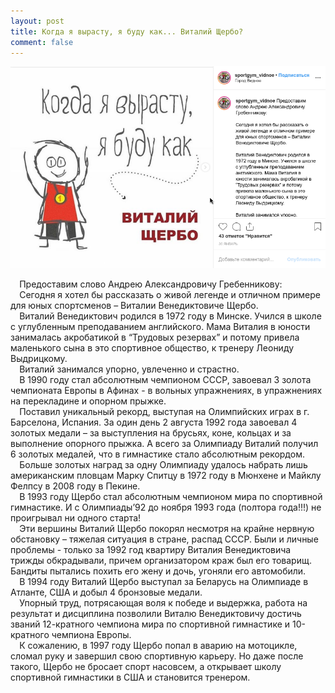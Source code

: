 ```yaml
---
layout: post
title: Когда я вырасту, я буду как... Виталий Щербо?
comment: false
---
```

![Текст поста]( /sample/i/sherbo.png)

⠀
Предоставим слово Андрею Александровичу Гребенникову:  
⠀
Сегодня я хотел бы рассказать о живой легенде и отличном примере для юных спортсменов – Виталии Венедиктовиче Щербо.  
⠀
Виталий Венедиктович родился в 1972 году в Минске. Учился в школе с углубленным преподаванием английского. Мама Виталия в юности занималась акробатикой в “Трудовых резервах” и потому привела маленького сына в это спортивное общество, к тренеру Леониду Выдрицкому.  
⠀
Виталий занимался упорно, увлеченно и страстно.  
⠀
В 1990 году стал абсолютным чемпионом СССР, завоевал 3 золота чемпионата Европы в Афинах - в вольных упражнениях, в упражнениях на перекладине и опорном прыжке.  
⠀
Поставил уникальный рекорд, выступая на Олимпийских играх в г. Барселона, Испания. За один день 2 августа 1992 года завоевал 4 золотых медали – за выступления на брусьях, коне, кольцах и за выполнение опорного прыжка. А всего за Олимпиаду Виталий получил 6 золотых медалей, что в гимнастике стало абсолютным рекордом.  
⠀
Больше золотых наград за одну Олимпиаду удалось набрать лишь американским пловцам Марку Спитцу в 1972 году в Мюнхене и Майклу Фелпсу в 2008 году в Пекине.  
⠀
В 1993 году Щербо стал абсолютным чемпионом мира по спортивной гимнастике. И с Олимпиады’92 до ноября 1993 года (полтора года!!!) не проигрывал ни одного старта!  
⠀
Эти вершины Виталий Щербо покорял несмотря на крайне нервную обстановку – тяжелая ситуация в стране, распад СССР. Были и личные проблемы - только за 1992 год квартиру Виталия Венедиктовича трижды обкрадывали, причем организатором краж был его товарищ. Бандиты пытались похить его жену и дочь, угоняли его автомобили.  
⠀
В 1994 году Виталий Щербо выступал за Беларусь на Олимпиаде в Атланте, США и добыл 4 бронзовые медали.  
⠀
Упорный труд, потрясающая воля к победе и выдержка, работа на результат и дисциплина позволили Виталю Венедиктовичу достичь званий 12-кратного чемпиона мира по спортивной гимнастике и 10-кратного чемпиона Европы.  
⠀
К сожалению, в 1997 году Щербо попал в аварию на мотоцикле, сломал руку и завершил свою спортивную карьеру. Но даже после такого, Щербо не бросает спорт насовсем, а открывает школу спортивной гимнастики в США и становится тренером.  

